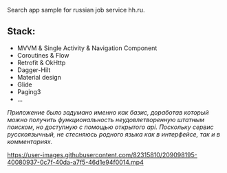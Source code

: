 Search app sample for russian job service hh.ru.

## Stack: 
*   MVVM & Single Activity & Navigation Component
*   Coroutines & Flow
*   Retrofit & OkHttp
*   Dagger-Hilt
*   Material design
*   Glide
*   Paging3
*   ...

_Приложение было задумано именно как базис, доработав который можно получить функциональность неудовлетворенную штатным поиском, но доступную с помощью открытого api.
Поскольку сервис русскоязычный, не стесняюсь родного языка как в интерфейсе, так и в комментариях._

https://user-images.githubusercontent.com/82315810/209098195-40080937-0c7f-40da-a7f5-46d1e94f0014.mp4
